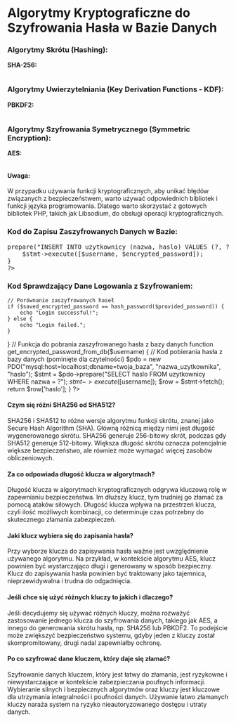 <h1>﻿Algorytmy Kryptograficzne do Szyfrowania Hasła w Bazie Danych</h1>

<h3>Algorytmy Skrótu (Hashing):</h3>
<p><b>SHA-256:</b></p>
<pre><code><?php
function hash_password($password) {
    $hashed_password = hash('sha256', $password);
    return $hashed_password;
}
?></code></pre>
<h3>Algorytmy Uwierzytelniania (Key Derivation Functions - KDF):</h3>
<p><b>PBKDF2:</b></p>
<pre><?php
function hash_password_pbkdf2($password, $salt) {
    $key = hash_pbkdf2("sha256", $password, $salt, 100000, 32);
    return $key;
}
?></pre>
<h3>Algorytmy Szyfrowania Symetrycznego (Symmetric Encryption):</h3>
<p><b>AES:</b></p>
<pre><?php
function encrypt_password_aes($password, $key) {
    $cipher = "aes-256-cbc";
    $ivlen = openssl_cipher_iv_length($cipher);
    $iv = openssl_random_pseudo_bytes($ivlen);
    $encrypted_password = openssl_encrypt($password, $cipher, $key, 0, $iv);
    return $encrypted_password;
}
?></pre>


<h4>Uwaga:</h4>
W przypadku używania funkcji kryptograficznych, aby unikać błędów związanych z bezpieczeństwem, warto używać odpowiednich bibliotek i funkcji języka programowania. Dlatego warto skorzystać z gotowych bibliotek PHP, 
takich jak Libsodium, do obsługi operacji kryptograficznych.

<h3>Kod do Zapisu Zaszyfrowanych Danych w Bazie:</h3>
<pre><?php
// Przykładowy kod zapisu zaszyfrowanego hasła do bazy danych
function save_encrypted_password_to_db($username, $encrypted_password) {
    // Kod zapisu do bazy danych (pominięte dla czytelności)
    // Przy użyciu PDO do obsługi bazy danych, np. MySQL
    $pdo = new PDO("mysql:host=localhost;dbname=twoja_baza", "nazwa_uzytkownika", "haslo");
    $stmt = $pdo->prepare("INSERT INTO uzytkownicy (nazwa, haslo) VALUES (?, ?)");
    $stmt->execute([$username, $encrypted_password]);
}
?></pre>


<h3>Kod Sprawdzający Dane Logowania z Szyfrowaniem:</h3>
<pre><?php
// Przykładowy kod sprawdzający dane logowania z zaszyfrowanym hasłem
function check_login_credentials($username, $provided_password) {
    // Pobranie zapisanego zaszyfrowanego hasła z bazy danych
    $saved_encrypted_password = get_encrypted_password_from_db($username);

    // Porównanie zaszyfrowanych haseł
    if ($saved_encrypted_password == hash_password($provided_password)) {
        echo "Login successful!";
    } else {
        echo "Login failed.";
    }
}
// Funkcja do pobrania zaszyfrowanego hasła z bazy danych
function get_encrypted_password_from_db($username) {
    // Kod pobierania hasła z bazy danych (pominięte dla czytelności)
    $pdo = new PDO("mysql:host=localhost;dbname=twoja_baza", "nazwa_uzytkownika", "haslo");
    $stmt = $pdo->prepare("SELECT haslo FROM uzytkownicy WHERE nazwa = ?");
    $stmt->execute([$username]);
    $row = $stmt->fetch();
    return $row['haslo'];
}
?></pre>

<h4>Czym się różni SHA256 od SHA512?</h4>
SHA256 i SHA512 to różne wersje algorytmu funkcji skrótu, znanej jako Secure Hash Algorithm (SHA). Główną różnicą między nimi jest długość wygenerowanego skrótu. SHA256 generuje 256-bitowy skrót, podczas gdy SHA512 generuje 512-bitowy. Większa długość skrótu oznacza potencjalnie większe bezpieczeństwo, ale również może wymagać więcej zasobów obliczeniowych.

<h4>Za co odpowiada długość klucza w algorytmach?</h4>
Długość klucza w algorytmach kryptograficznych odgrywa kluczową rolę w zapewnianiu bezpieczeństwa. Im dłuższy klucz, tym trudniej go złamać za pomocą ataków siłowych. Długość klucza wpływa na przestrzeń klucza, czyli ilość możliwych kombinacji, co determinuje czas potrzebny do skutecznego złamania zabezpieczeń.

<h4>Jaki klucz wybiera się do zapisania hasła?</h4>
Przy wyborze klucza do zapisywania hasła ważne jest uwzględnienie używanego algorytmu. Na przykład, w kontekście algorytmu AES, klucz powinien być wystarczająco długi i generowany w sposób bezpieczny. Klucz do zapisywania hasła powinien być traktowany jako tajemnica, nieprzewidywalna i trudna do odgadnięcia.

<h4>Jeśli chce się użyć różnych kluczy to jakich i dlaczego?</h4>
Jeśli decydujemy się używać różnych kluczy, można rozważyć zastosowanie jednego klucza do szyfrowania danych, takiego jak AES, a innego do generowania skrótu hasła, np. SHA256 lub PBKDF2. To podejście może zwiększyć bezpieczeństwo systemu, gdyby jeden z kluczy został skompromitowany, drugi nadal zapewniałby ochronę.

<h4>Po co szyfrować dane kluczem, który daje się złamać?</h4>
Szyfrowanie danych kluczem, który jest łatwy do złamania, jest ryzykowne i niewystarczające w kontekście zabezpieczania poufnych informacji. Wybieranie silnych i bezpiecznych algorytmów oraz kluczy jest kluczowe dla utrzymania integralności i poufności danych. Używanie łatwo złamanych kluczy naraża system na ryzyko nieautoryzowanego dostępu i utraty danych.
